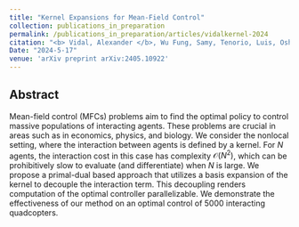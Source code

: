 ```yaml
---
title: "Kernel Expansions for Mean-Field Control"
collection: publications_in_preparation
permalink: /publications_in_preparation/articles/vidalkernel-2024
citation: "<b> Vidal, Alexander </b>, Wu Fung, Samy, Tenorio, Luis, Osher, Stanley, Nurbekyan, Levon"
Date: "2024-5-17" 
venue: 'arXiv preprint arXiv:2405.10922'
---
```

## Abstract
Mean-field control (MFCs) problems aim to find the optimal policy to control massive populations of interacting agents. These problems are crucial in areas such as in economics, physics, and biology. 
We consider the nonlocal setting, where the interaction between agents is defined by a kernel. For $N$ agents, the interaction cost in this case has complexity $\mathcal{O}(N^2)$, which can be prohibitively slow to evaluate (and differentiate) when $N$ is large. We propose a primal-dual based approach that utilizes a basis expansion of the kernel to decouple the interaction term. This decoupling renders computation of the optimal controller parallelizable. We demonstrate the effectiveness of our method on an optimal control of 5000 interacting quadcopters.
